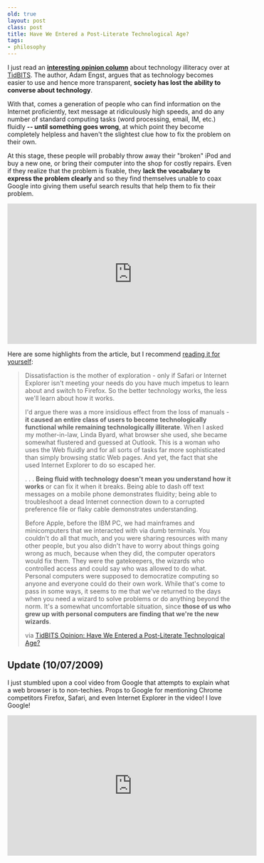 ```yaml
---
old: true
layout: post
class: post
title: Have We Entered a Post-Literate Technological Age?
tags:
- philosophy
---
```


I just read an **[interesting opinion column](http://db.tidbits.com/article/10493)** about  technology illiteracy over at [TidBITS](http://db.tidbits.com/). The author, Adam Engst, argues that as technology becomes easier to use and hence more transparent, **society has lost the ability to converse about technology**.

With that, comes a generation of people who can find information on the Internet proficiently, text message at ridiculously high speeds, and do any number of standard computing tasks (word processing, email, IM, etc.) fluidly **-- until something goes wrong**, at which point they become completely helpless and haven't the slightest clue how to fix the problem on their own.

At this stage, these people will probably throw away their "broken" iPod and buy a new one, or bring their computer into the shop for costly repairs. Even if they realize that the problem is fixable, they **lack the vocabulary to express the problem clearly** and so they find themselves unable to coax Google into giving them useful search results that help them to fix their problem.

<iframe width="560" height="315" src="https://www.youtube.com/embed/o4MwTvtyrUQ" frameborder="0" allowfullscreen></iframe>

Here are some highlights from the article, but I recommend [reading it for yourself](http://db.tidbits.com/article/10493):

> Dissatisfaction is the mother of exploration - only if Safari or Internet Explorer isn't meeting your needs do you have much impetus to learn about and switch to Firefox. So the better technology works, the less we'll learn about how it works.
>
> I'd argue there was a more insidious effect from the loss of manuals - **it caused an entire class of users to become technologically functional while remaining technologically illiterate**. When I asked my mother-in-law, Linda Byard, what browser she used, she became somewhat flustered and guessed at Outlook. This is a woman who uses the Web fluidly and for all sorts of tasks far more sophisticated than simply browsing static Web pages. And yet, the fact that she used Internet Explorer to do so escaped her.
>
> . . . **Being fluid with technology doesn't mean you understand how it works** or can fix it when it breaks. Being able to dash off text messages on a mobile phone demonstrates fluidity; being able to troubleshoot a dead Internet connection down to a corrupted preference file or flaky cable demonstrates understanding.
>
> Before Apple, before the IBM PC, we had mainframes and minicomputers that we interacted with via dumb terminals. You couldn't do all that much, and you were sharing resources with many other people, but you also didn't have to worry about things going wrong as much, because when they did, the computer operators would fix them. They were the gatekeepers, the wizards who controlled access and could say who was allowed to do what. Personal computers were supposed to democratize computing so anyone and everyone could do their own work. While that's come to pass in some ways, it seems to me that we've returned to the days when you need a wizard to solve problems or do anything beyond the norm. It's a somewhat uncomfortable situation, since **those of us who grew up with personal computers are finding that we're the new wizards**.
>
> via [TidBITS Opinion: Have We Entered a Post-Literate Technological Age?](http://db.tidbits.com/article/10493)

## Update (10/07/2009)

I just stumbled upon a cool video from Google that attempts to explain what a web browser is to non-techies. Props to Google for mentioning Chrome competitors Firefox, Safari, and even Internet Explorer in the video! I love Google!

<iframe width="560" height="315" src="https://www.youtube.com/embed/BrXPcaRlBqo" frameborder="0" allowfullscreen></iframe>
